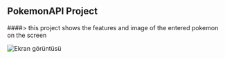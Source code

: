 ## PokemonAPI Project
####> this project shows the features and image of the entered pokemon on the screen

![Ekran görüntüsü](https://github.com/KadirErbas/Pokemon-API/assets/93327468/add0d7df-8c3a-4c11-9920-0ec311d352ef)
